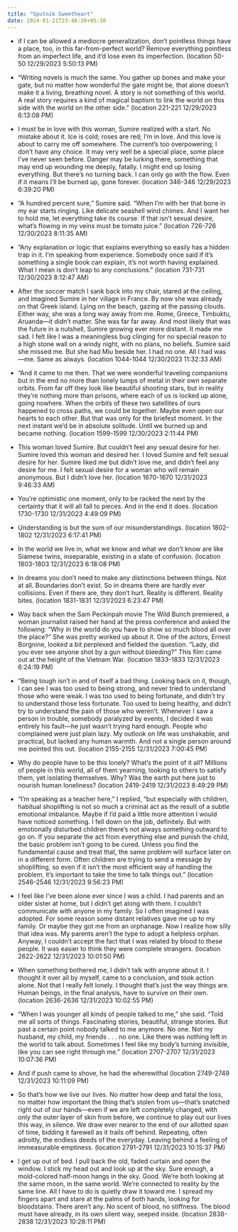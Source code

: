 ```yaml
---
title: "Sputnik Sweetheart"
date: 2024-01-21T23:46:20+05:30
---
```


- if I can be allowed a mediocre generalization, don’t pointless things have a place, too, in this far-from-perfect world? Remove everything pointless from an imperfect life, and it’d lose even its imperfection. (location 50-50 12/29/2023 5:50:13 PM)

- “Writing novels is much the same. You gather up bones and make your gate, but no matter how wonderful the gate might be, that alone doesn’t make it a living, breathing novel. A story is not something of this world. A real story requires a kind of magical baptism to link the world on this side with the world on the other side.” (location 221-221 12/29/2023 6:13:08 PM)

- I must be in love with this woman, Sumire realized with a start. No mistake about it. Ice is cold; roses are red; I’m in love. And this love is about to carry me off somewhere. The current’s too overpowering; I don’t have any choice. It may very well be a special place, some place I’ve never seen before. Danger may be lurking there, something that may end up wounding me deeply, fatally. I might end up losing everything. But there’s no turning back. I can only go with the flow. Even if it means I’ll be burned up, gone forever. (location 346-346 12/29/2023 6:39:20 PM)

- “A hundred percent sure,” Sumire said. “When I’m with her that bone in my ear starts ringing. Like delicate seashell wind chimes. And I want her to hold me, let everything take its course. If that isn’t sexual desire, what’s flowing in my veins must be tomato juice.” (location 726-726 12/30/2023 8:11:35 AM)

- “Any explanation or logic that explains everything so easily has a hidden trap in it. I’m speaking from experience. Somebody once said if it’s something a single book can explain, it’s not worth having explained. What I mean is don’t leap to any conclusions.” (location 731-731 12/30/2023 8:12:47 AM)

- After the soccer match I sank back into my chair, stared at the ceiling, and imagined Sumire in her village in France. By now she was already on that Greek island. Lying on the beach, gazing at the passing clouds. Either way, she was a long way away from me. Rome, Greece, Timbuktu, Aruanda—it didn’t matter. She was far far away. And most likely that was the future in a nutshell, Sumire growing ever more distant. It made me sad. I felt like I was a meaningless bug clinging for no special reason to a high stone wall on a windy night, with no plans, no beliefs. Sumire said she missed me. But she had Miu beside her. I had no one. All I had was—me. Same as always. (location 1044-1044 12/30/2023 11:32:33 AM)

- “And it came to me then. That we were wonderful traveling companions but in the end no more than lonely lumps of metal in their own separate orbits. From far off they look like beautiful shooting stars, but in reality they’re nothing more than prisons, where each of us is locked up alone, going nowhere. When the orbits of these two satellites of ours happened to cross paths, we could be together. Maybe even open our hearts to each other. But that was only for the briefest moment. In the next instant we’d be in absolute solitude. Until we burned up and became nothing. (location 1599-1599 12/30/2023 2:11:44 PM)

- This woman loved Sumire. But couldn’t feel any sexual desire for her. Sumire loved this woman and desired her. I loved Sumire and felt sexual desire for her. Sumire liked me but didn’t love me, and didn’t feel any desire for me. I felt sexual desire for a woman who will remain anonymous. But I didn’t love her. (location 1670-1670 12/31/2023 9:46:33 AM)

- You’re optimistic one moment, only to be racked the next by the certainty that it will all fall to pieces. And in the end it does. (location 1730-1730 12/31/2023 4:49:09 PM)

- Understanding is but the sum of our misunderstandings. (location 1802-1802 12/31/2023 6:17:41 PM)

- In the world we live in, what we know and what we don’t know are like Siamese twins, inseparable, existing in a state of confusion. (location 1803-1803 12/31/2023 6:18:08 PM)

- In dreams you don’t need to make any distinctions between things. Not at all. Boundaries don’t exist. So in dreams there are hardly ever collisions. Even if there are, they don’t hurt. Reality is different. Reality bites. (location 1831-1831 12/31/2023 6:23:47 PM)

- Way back when the Sam Peckinpah movie The Wild Bunch premiered, a woman journalist raised her hand at the press conference and asked the following: “Why in the world do you have to show so much blood all over the place?” She was pretty worked up about it. One of the actors, Ernest Borgnine, looked a bit perplexed and fielded the question. “Lady, did you ever see anyone shot by a gun without bleeding?” This film came out at the height of the Vietnam War. (location 1833-1833 12/31/2023 6:24:19 PM)

- “Being tough isn’t in and of itself a bad thing. Looking back on it, though, I can see I was too used to being strong, and never tried to understand those who were weak. I was too used to being fortunate, and didn’t try to understand those less fortunate. Too used to being healthy, and didn’t try to understand the pain of those who weren’t. Whenever I saw a person in trouble, somebody paralyzed by events, I decided it was entirely his fault—he just wasn’t trying hard enough. People who complained were just plain lazy. My outlook on life was unshakable, and practical, but lacked any human warmth. And not a single person around me pointed this out. (location 2155-2155 12/31/2023 7:00:45 PM)

- Why do people have to be this lonely? What’s the point of it all? Millions of people in this world, all of them yearning, looking to others to satisfy them, yet isolating themselves. Why? Was the earth put here just to nourish human loneliness? (location 2419-2419 12/31/2023 8:49:29 PM)

- “I’m speaking as a teacher here,” I replied, “but especially with children, habitual shoplifting is not so much a criminal act as the result of a subtle emotional imbalance. Maybe if I’d paid a little more attention I would have noticed something. I fell down on the job, definitely. But with emotionally disturbed children there’s not always something outward to go on. If you separate the act from everything else and punish the child, the basic problem isn’t going to be cured. Unless you find the fundamental cause and treat that, the same problem will surface later on in a different form. Often children are trying to send a message by shoplifting, so even if it isn’t the most efficient way of handling the problem, it’s important to take the time to talk things out.” (location 2546-2546 12/31/2023 9:56:23 PM)

- I feel like I’ve been alone ever since I was a child. I had parents and an older sister at home, but I didn’t get along with them. I couldn’t communicate with anyone in my family. So I often imagined I was adopted. For some reason some distant relatives gave me up to my family. Or maybe they got me from an orphanage. Now I realize how silly that idea was. My parents aren’t the type to adopt a helpless orphan. Anyway, I couldn’t accept the fact that I was related by blood to these people. It was easier to think they were complete strangers. (location 2622-2622 12/31/2023 10:01:50 PM)

- When something bothered me, I didn’t talk with anyone about it. I thought it over all by myself, came to a conclusion, and took action alone. Not that I really felt lonely. I thought that’s just the way things are. Human beings, in the final analysis, have to survive on their own. (location 2636-2636 12/31/2023 10:02:55 PM)

- “When I was younger all kinds of people talked to me,” she said. “Told me all sorts of things. Fascinating stories, beautiful, strange stories. But past a certain point nobody talked to me anymore. No one. Not my husband, my child, my friends . . . no one. Like there was nothing left in the world to talk about. Sometimes I feel like my body’s turning invisible, like you can see right through me.” (location 2707-2707 12/31/2023 10:07:36 PM)

- And if push came to shove, he had the wherewithal (location 2749-2749 12/31/2023 10:11:09 PM)

- So that’s how we live our lives. No matter how deep and fatal the loss, no matter how important the thing that’s stolen from us—that’s snatched right out of our hands—even if we are left completely changed, with only the outer layer of skin from before, we continue to play out our lives this way, in silence. We draw ever nearer to the end of our allotted span of time, bidding it farewell as it trails off behind. Repeating, often adroitly, the endless deeds of the everyday. Leaving behind a feeling of immeasurable emptiness. (location 2791-2791 12/31/2023 10:15:37 PM)

- I get up out of bed. I pull back the old, faded curtain and open the window. I stick my head out and look up at the sky. Sure enough, a mold-colored half-moon hangs in the sky. Good. We’re both looking at the same moon, in the same world. We’re connected to reality by the same line. All I have to do is quietly draw it toward me. I spread my fingers apart and stare at the palms of both hands, looking for bloodstains. There aren’t any. No scent of blood, no stiffness. The blood must have already, in its own silent way, seeped inside. (location 2838-2838 12/31/2023 10:28:11 PM)
